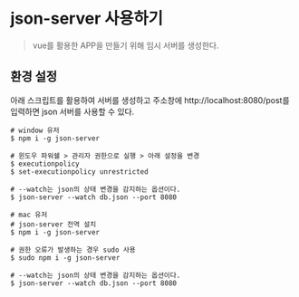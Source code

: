 # json-server 사용하기
> vue를 활용한 APP을 만들기 위해 임시 서버를 생성한다.

## 환경 설정
아래 스크립트를 활용하여 서버를 생성하고 주소창에 http://localhost:8080/post를 입력하면 json 서버를 사용할 수 있다.

```
# window 유저
$ npm i -g json-server

# 윈도우 파워쉘 > 관리자 권한으로 실행 > 아래 설정을 변경
$ executionpolicy
$ set-executionpolicy unrestricted

# --watch는 json의 상태 변경을 감지하는 옵션이다.
$ json-server --watch db.json --port 8080

```

```
# mac 유저
# json-server 전역 설치
$ npm i -g json-server

# 권한 오류가 발생하는 경우 sudo 사용
$ sudo npm i -g json-server

# --watch는 json의 상태 변경을 감지하는 옵션이다.
$ json-server --watch db.json --port 8080
```
